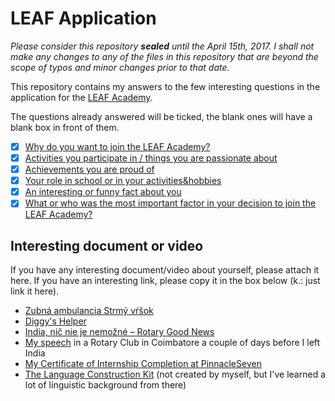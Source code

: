 # LEAF Application

_Please consider this repository **sealed** until the April 15th, 2017. I shall not make any changes to any of the files in this repository that are beyond the scope of typos and minor changes prior to that date._

This repository contains my answers to the few interesting questions in the application for the [LEAF Academy](http://www.leafacademy.eu/).

The questions already answered will be ticked, the blank ones will have a blank box in front of them.

- [x] [Why do you want to join the LEAF Academy?](Why-join.md)
- [x] [Activities you participate in / things you are passionate about](Activities-passions.md)
- [x] [Achievements you are proud of](Achievements-proud.md) <!-- this one might need a little bit revising though -->
- [x] [Your role in school or in your activities&hobbies](Your-role.md)
- [x] [An interesting or funny fact about you](Interesting-fact.md)
- [x] [What or who was the most important factor in your decision to join the LEAF Academy?](Important-factor.md)

## Interesting document or video

If you have any interesting document/video about yourself, please attach it here. If you have an interesting link, please copy it in the box below (k.: just link it here).

* [Zubná ambulancia Strmý vŕšok](http://zubnaambulancia.sk)
* [Diggy's Helper](https://diggyshelper.net)
* [India, nič nie je nemožné – Rotary Good News](http://www.floowie.com/cs/cti/rotary-good-news-c-5-2016/#/strana/24/zvacseni/100/)
* [My speech](https://youtu.be/8yTay7NOX88) in a Rotary Club in Coimbatore a couple of days before I left India
* [My Certificate of Internship Completion at PinnacleSeven](Internship-certificate.P7.png)
* [The Language Construction Kit](http://www.zompist.com/kit.html) (not created by myself, but I've learned a lot of linguistic background from there)
